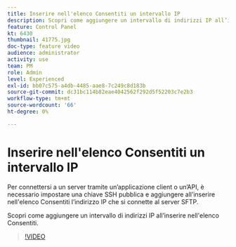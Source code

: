 ```yaml
---
title: Inserire nell'elenco Consentiti un intervallo IP
description: Scopri come aggiungere un intervallo di indirizzi IP all’inserire nell'elenco Consentiti.
feature: Control Panel
kt: 6430
thumbnail: 41775.jpg
doc-type: feature video
audience: administrator
activity: use
team: PM
role: Admin
level: Experienced
exl-id: bb07c575-a4db-4485-aae8-7c249c8d183b
source-git-commit: dc31bc114b82eae4042562f292d5f52203c7e2b3
workflow-type: tm+mt
source-wordcount: '66'
ht-degree: 0%

---
```


# Inserire nell&#39;elenco Consentiti un intervallo IP

Per connettersi a un server tramite un’applicazione client o un’API, è necessario impostare una chiave SSH pubblica e aggiungere all’inserire nell&#39;elenco Consentiti l’indirizzo IP che si connette al server SFTP.

Scopri come aggiungere un intervallo di indirizzi IP all’inserire nell&#39;elenco Consentiti.

>[!VIDEO](https://video.tv.adobe.com/v/41775?quality=12)
